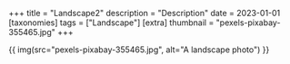 +++
title = "Landscape2"
description = "Description"
date = 2023-01-01
[taxonomies]
tags = ["Landscape"]
[extra]
thumbnail = "pexels-pixabay-355465.jpg"
+++

{{ img(src="pexels-pixabay-355465.jpg", alt="A landscape photo") }}
